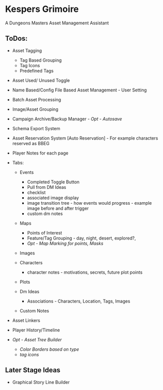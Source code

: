 # Kespers Grimoire 

A Dungeons Masters Asset Management Assistant

## ToDos:

* Asset Tagging
  * Tag Based Grouping
  * Tag Icons
  * Predefined Tags


* Asset Used/ Unused Toggle
* Name Based/Config File Based Asset Management - User Setting
* Batch Asset Processing  
* Image/Asset Grouping
* Campaign Archive/Backup Manager - _Opt - Autosave_
* Schema Export System
* Asset Reservation System [Auto Reservation] - For example characters reserved as BBEG  
* Player Notes for each page


* Tabs:
    * Events
      * Completed Toggle Button
      * Pull from DM Ideas
      * checklist
      * associated image display
      * image transition tree - how events would progress - example image before and after trigger
      * custom dm notes
    * Maps
      * Points of Interest
      * Feature/Tag Grouping - day, night, desert, explored?,
      * _Opt - Map Marking for points, Masks_
    * Images
    * Characters
      * character notes - motivations, secrets, future plot points
    * Plots
    * Dm Ideas
      * Associations - Characters, Location, Tags, Images
      
    * Custom Notes
* Asset Linkers
* Player History/Timeline
* _Opt - Asset Tree Builder_
    * _Color Borders based on type_
    * _tag icons_
    

## Later Stage Ideas

* Graphical Story Line Builder
   